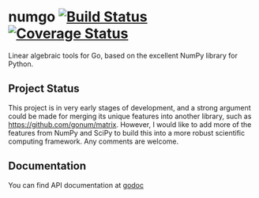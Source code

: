 numgo [![Build Status](https://travis-ci.org/jesand/numgo.svg?branch=master)](https://travis-ci.org/jesand/numgo) [![Coverage Status](https://img.shields.io/coveralls/jesand/numgo.svg)](https://coveralls.io/r/jesand/numgo?branch=master)
===============

Linear algebraic tools for Go, based on the excellent NumPy library for Python.

Project Status
---------------

This project is in very early stages of development, and a strong argument could
be made for merging its unique features into another library, such as
https://github.com/gonum/matrix. However, I would like to add more of the
features from NumPy and SciPy to build this into a more robust scientific
computing framework. Any comments are welcome.

Documentation
---------------

You can find API documentation at [godoc](https://godoc.org/github.com/jesand/numgo/matrix)
